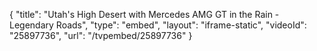 {
    "title": "Utah's High Desert with Mercedes AMG GT in the Rain - Legendary Roads",
    "type": "embed",
    "layout": "iframe-static",
    "videoId": "25897736",
    "url": "\/tvpembed\/25897736"
}